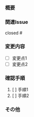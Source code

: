 ### 概要
<!-- このプルリクエストの目的や変更内容を簡潔に記述してください -->

### 関連Issue
<!-- 関連するIssueを閉じる場合、以下のように記述 -->
closed #

### 変更内容
<!-- 具体的な変更内容をリスト形式で記述 -->
- [ ] 変更点1
- [ ] 変更点2

### 確認手順
<!-- 確認が必要な内容や手順を具体的に記述 -->
1. [ ] 手順1
2. [ ] 手順2

### その他
<!-- 補足や気になる点があれば記述 -->
